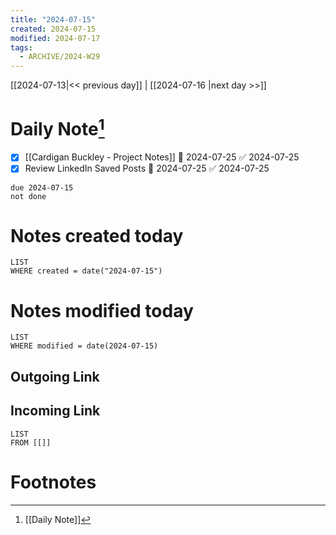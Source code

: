 ```yaml
---
title: "2024-07-15"
created: 2024-07-15
modified: 2024-07-17
tags:
  - ARCHIVE/2024-W29
---
```


[[2024-07-13|<< previous day]] | [[2024-07-16 |next day >>]]

# Daily Note[^1]
- [x] [[Cardigan Buckley - Project Notes]] 📅 2024-07-25 ✅ 2024-07-25
- [x] Review LinkedIn Saved Posts 📅 2024-07-25 ✅ 2024-07-25
```tasks
due 2024-07-15
not done
```
# Notes created today
```dataview
LIST
WHERE created = date("2024-07-15")
```
# Notes modified today
```dataview
LIST
WHERE modified = date(2024-07-15)
```
## Outgoing Link

## Incoming Link
```dataview
LIST
FROM [[]]
```
# Footnotes

[^1]: [[Daily Note]]
